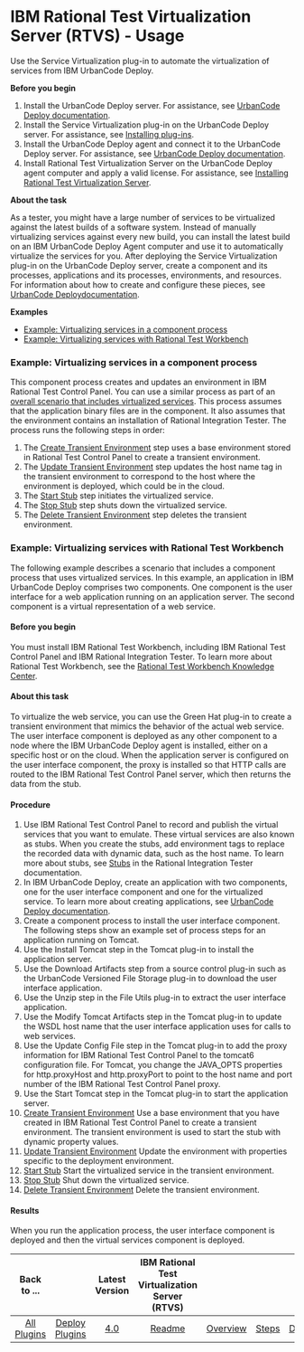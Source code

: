 
# IBM Rational Test Virtualization Server (RTVS) - Usage

Use the Service Virtualization plug-in to automate the virtualization of services from IBM UrbanCode Deploy.

**Before you begin**

1. Install the UrbanCode Deploy server. For assistance, see [UrbanCode Deploy documentation](http://www.ibm.com/support/knowledgecenter/SS4GSP/ucd_welcome.html).
2. Install the Service Virtualization plug-in on the UrbanCode Deploy server. For assistance, see  [Installing plug-ins](https://community.ibm.com/community/user/wasdevops/blogs/laurel-dickson-bull1/2022/06/13/install-plugins).
3. Install the UrbanCode Deploy agent and connect it to the UrbanCode Deploy server. For assistance, see [UrbanCode Deploy documentation](http://www.ibm.com/support/knowledgecenter/SS4GSP/ucd_welcome.html).
4. Install Rational Test Virtualization Server on the UrbanCode Deploy agent computer and apply a valid license. For assistance, see [Installing Rational Test Virtualization Server](http://www-01.ibm.com/support/knowledgecenter/SSBLQQ_8.7.0/com.ibm.rational.rtvs.ref.doc/topics/c_inst_rtvs_overview.html).

**About the task**


As a tester, you might have a large number of services to be virtualized against the latest builds of a software system. Instead of manually virtualizing services against every new build, you can install the latest build on an IBM UrbanCode Deploy Agent computer and use it to automatically virtualize the services for you. After deploying the Service Virtualization plug-in on the UrbanCode Deploy server, create a component and its processes, applications and its processes, environments, and resources. For information about how to create and configure these pieces, see [UrbanCode Deploydocumentation](http://www.ibm.com/support/knowledgecenter/SS4GSP/ucd_welcome.html).

**Examples**

+ [Example: Virtualizing services in a component process](#component_process)
+ [Example: Virtualizing services with Rational Test Workbench](#RTW)

### Example: Virtualizing services in a component process

This component process creates and updates an environment in IBM Rational Test Control Panel. You can use a similar process as part of an [overall scenario that includes virtualized services](#RTW). This process assumes that the application binary files are in the component. It also assumes that the environment contains an installation of Rational Integration Tester. The process runs the following steps in order:

1. The [Create Transient Environment](../stepssv#create_transient_environment) step uses a base environment stored in Rational Test Control Panel to create a transient environment.
2. The [Update Transient Environment](../stepssv#update_transient_environment) step updates the host name tag in the transient environment to correspond to the host where the environment is deployed, which could be in the cloud.
3. The [Start Stub](../stepssv#start_stub) step initiates the virtualized service.
4. The [Stop Stub](../stepssv#stop_stub) step shuts down the virtualized service.
5. The [Delete Transient Environment](../stepssv#delete_transient_environment) step deletes the transient environment.

### Example: Virtualizing services with Rational Test Workbench

The following example describes a scenario that includes a component process that uses virtualized services. In this example, an application in IBM UrbanCode Deploy comprises two components. One component is the user interface for a web application running on an application server. The second component is a virtual representation of a web service.

#### Before you begin

You must install IBM Rational Test Workbench, including IBM Rational Test Control Panel and IBM Rational Integration Tester. To learn more about Rational Test Workbench, see the [Rational Test Workbench Knowledge Center](http://www.ibm.com/support/knowledgecenter/SSBLQQ/welcome).

#### About this task

To virtualize the web service, you can use the Green Hat plug-in to create a transient environment that mimics the behavior of the actual web service. The user interface component is deployed as any other component to a node where the IBM UrbanCode Deploy agent is installed, either on a specific host or on the cloud. When the application server is configured on the user interface component, the proxy is installed so that HTTP calls are routed to the IBM Rational Test Control Panel server, which then returns the data from the stub.

#### Procedure

1. Use IBM Rational Test Control Panel to record and publish the virtual services that you want to emulate. These virtual services are also known as stubs. When you create the stubs, add environment tags to replace the recorded data with dynamic data, such as the host name. To learn more about stubs, see [Stubs](http://www.ibm.com/support/knowledgecenter/SSBLQQ_8.7.0/com.ibm.rational.rtvs.ref.doc/topics/c_virtualization_overview.html) in the Rational Integration Tester documentation.
2. In IBM UrbanCode Deploy, create an application with two components, one for the user interface component and one for the virtualized service. To learn more about creating applications, see [UrbanCode Deploy documentation](http://www.ibm.com/support/knowledgecenter/SS4GSP/ucd_welcome.html).
3. Create a component process to install the user interface component. The following steps show an example set of process steps for an application running on Tomcat.
1. Use the Install Tomcat step in the Tomcat plug-in to install the application server.
2. Use the Download Artifacts step from a source control plug-in such as the UrbanCode Versioned File Storage plug-in to download the user interface application.
3. Use the Unzip step in the File Utils plug-in to extract the user interface application.
4. Use the Modify Tomcat Artifacts step in the Tomcat plug-in to update the WSDL host name that the user interface application uses for calls to web services.
5. Use the Update Config File step in the Tomcat plug-in to add the proxy information for IBM Rational Test Control Panel to the tomcat6 configuration file. For Tomcat, you change the JAVA\_OPTS properties for http.proxyHost and http.proxyPort to point to the host name and port number of the IBM Rational Test Control Panel proxy.
6. Use the Start Tomcat step in the Tomcat plug-in to start the application server.
1. [Create Transient Environment](../stepssv#create_transient_environment) Use a base environment that you have created in IBM Rational Test Control Panel to create a transient environment. The transient environment is used to start the stub with dynamic property values.
2. [Update Transient Environment](../stepssv#update_transient_environment) Update the environment with properties specific to the deployment environment.
3. [Start Stub](../stepssv#start_stub) Start the virtualized service in the transient environment.
4. [Stop Stub](../stepssv#stop_stub) Shut down the virtualized service.
5. [Delete Transient Environment](../stepssv#delete_transient_environment) Delete the transient environment.

#### Results

When you run the application process, the user interface component is deployed and then the virtual services component is deployed.


|Back to ...||Latest Version|IBM Rational Test Virtualization Server (RTVS) ||||
| :---: | :---: | :---: | :---: | :---: | :---: | :---: |
|[All Plugins](../../index.md)|[Deploy Plugins](../README.md)|[4.0](https://raw.githubusercontent.com/UrbanCode/IBM-UCD-PLUGINS/main/files/RTVS-UCD/RTVS-UCD-4.0.zip)|[Readme](README.md)|[Overview](overview.md)|[Steps](steps.md)|[Downloads](downloads.md)|
